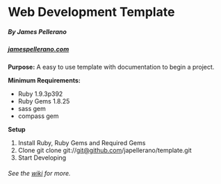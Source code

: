 # Web Development Template  
##### By James Pellerano
##### [jamespellerano.com](http://jamespellerano.com)

**Purpose:** A easy to use template with documentation to begin a project.

**Minimum Requirements:**  
* Ruby 1.9.3p392
* Ruby Gems 1.8.25
* sass gem
* compass gem

**Setup**
1. Install Ruby, Ruby Gems and Required Gems
2. Clone 
  git clone git://git@github.com/japellerano/template.git
3. Start Developing 

###### See the [wiki](https://bitbucket.org/japellerano/web-development-template/wiki/Home) for more.